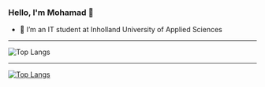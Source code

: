 ### Hello, I'm Mohamad 👋


- 🔭 I’m an IT student at Inholland University of Applied Sciences
<!-- 
- 🌱 I’m currently learning ...
- 👯 I’m looking to collaborate on ...
- 🤔 I’m looking for help with ...
- 💬 Ask me about ...
- 📫 How to reach me: ...
- 😄 Pronouns: ...
- ⚡ Fun fact: ...
 -->
 ----------------------------------------------------------------------
 
 ![Top Langs](https://github-readme-stats.vercel.app/api/top-langs/?username=MhdMokhtar&theme=tokyonight)
 
 ----------------------------------------------------------------------
 
 [![Top Langs](https://github-readme-stats.vercel.app/api/top-langs/?username=MhdMokhtar&layout=compact)](https://github.com/anuraghazra/github-readme-stats)
